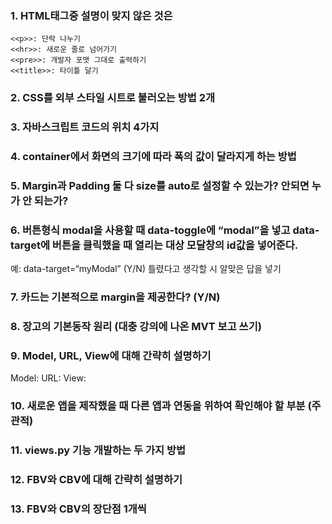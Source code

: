 ### 1. HTML태그중 설명이 맞지 않은 것은
~~~<<h>>: 문단 제목 달기(장, 절, 소제목)
<<p>>: 단락 나누기
<<hr>>: 새로운 줄로 넘어가기
<<pre>>: 개발자 포맷 그대로 출력하기
<<title>>: 타이틀 달기
~~~


### 2. CSS를 외부 스타일 시트로 불러오는 방법 2개


### 3. 자바스크립트 코드의 위치 4가지


### 4. container에서 화면의 크기에 따라 폭의 값이 달라지게 하는 방법


### 5. Margin과 Padding 둘 다 size를 auto로 설정할 수 있는가? 안되면 누가 안 되는가?


### 6. 버튼형식 modal을 사용할 때 data-toggle에 “modal”을 넣고 data-target에 버튼을 클릭했을 때 열리는 대상 모달창의 id값을 넣어준다.
예: data-target=“myModal”
(Y/N) 틀렸다고 생각할 시 알맞은 답을 넣기


### 7. 카드는 기본적으로 margin을 제공한다? (Y/N)


### 8. 장고의 기본동작 원리 (대충 강의에 나온 MVT 보고 쓰기)


### 9. Model, URL, View에 대해 간략히 설명하기
Model: 
URL: 
View: 


### 10. 새로운 앱을 제작했을 때 다른 앱과 연동을 위하여 확인해야 할 부분 (주관적)


### 11. views.py 기능 개발하는 두 가지 방법


### 12. FBV와 CBV에 대해 간략히 설명하기


### 13. FBV와 CBV의 장단점 1개씩
